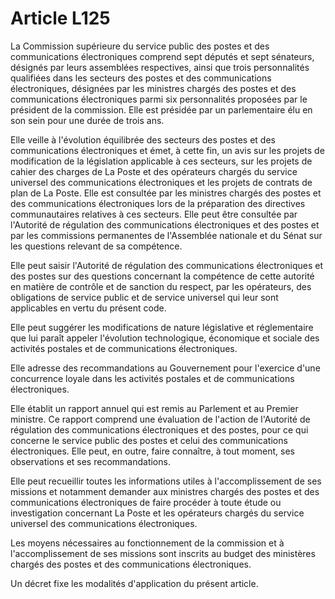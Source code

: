 # Article L125

La Commission supérieure du service public des postes et des communications électroniques comprend sept députés et sept sénateurs, désignés par leurs assemblées respectives, ainsi que trois personnalités qualifiées dans les secteurs des postes et des communications électroniques, désignées par les ministres chargés des postes et des communications électroniques parmi six personnalités proposées par le président de la commission. Elle est présidée par un parlementaire élu en son sein pour une durée de trois ans.

Elle veille à l'évolution équilibrée des secteurs des postes et des communications électroniques et émet, à cette fin, un avis sur les projets de modification de la législation applicable à ces secteurs, sur les projets de cahier des charges de La Poste et des opérateurs chargés du service universel des communications électroniques et les projets de contrats de plan de La Poste. Elle est consultée par les ministres chargés des postes et des communications électroniques lors de la préparation des directives communautaires relatives à ces secteurs. Elle peut être consultée par l'Autorité de régulation des communications électroniques et des postes et par les commissions permanentes de l'Assemblée nationale et du Sénat sur les questions relevant de sa compétence.

Elle peut saisir l'Autorité de régulation des communications électroniques et des postes sur des questions concernant la compétence de cette autorité en matière de contrôle et de sanction du respect, par les opérateurs, des obligations de service public et de service universel qui leur sont applicables en vertu du présent code.

Elle peut suggérer les modifications de nature législative et réglementaire que lui paraît appeler l'évolution technologique, économique et sociale des activités postales et de communications électroniques.

Elle adresse des recommandations au Gouvernement pour l'exercice d'une concurrence loyale dans les activités postales et de communications électroniques.

Elle établit un rapport annuel qui est remis au Parlement et au Premier ministre. Ce rapport comprend une évaluation de l'action de l'Autorité de régulation des communications électroniques et des postes, pour ce qui concerne le service public des postes et celui des communications électroniques. Elle peut, en outre, faire connaître, à tout moment, ses observations et ses recommandations.

Elle peut recueillir toutes les informations utiles à l'accomplissement de ses missions et notamment demander aux ministres chargés des postes et des communications électroniques de faire procéder à toute étude ou investigation concernant La Poste et les opérateurs chargés du service universel des communications électroniques.

Les moyens nécessaires au fonctionnement de la commission et à l'accomplissement de ses missions sont inscrits au budget des ministères chargés des postes et des communications électroniques.

Un décret fixe les modalités d'application du présent article.